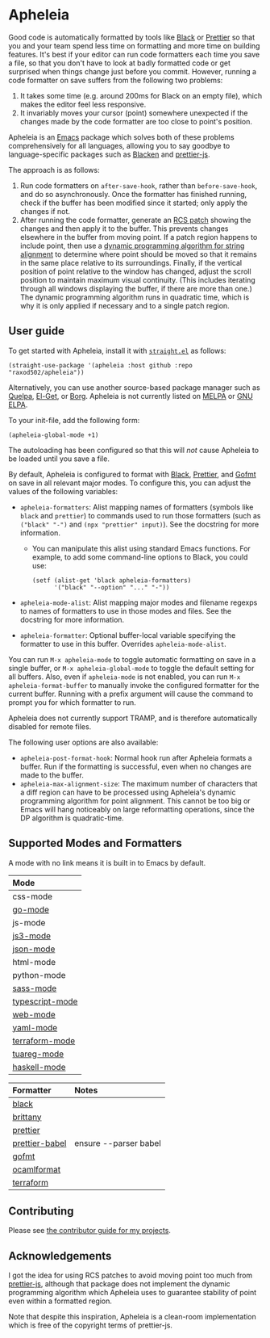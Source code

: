 # Apheleia

Good code is automatically formatted by tools like
[Black](https://github.com/python/black) or
[Prettier](https://prettier.io/) so that you and your team spend less
time on formatting and more time on building features. It's best if
your editor can run code formatters each time you save a file, so that
you don't have to look at badly formatted code or get surprised when
things change just before you commit. However, running a code
formatter on save suffers from the following two problems:

1. It takes some time (e.g. around 200ms for Black on an empty file),
   which makes the editor feel less responsive.
2. It invariably moves your cursor (point) somewhere unexpected if the
   changes made by the code formatter are too close to point's
   position.

Apheleia is an [Emacs](https://www.gnu.org/software/emacs/) package
which solves both of these problems comprehensively for all languages,
allowing you to say goodbye to language-specific packages such as
[Blacken](https://github.com/proofit404/blacken) and
[prettier-js](https://github.com/prettier/prettier-emacs).

The approach is as follows:

1. Run code formatters on `after-save-hook`, rather than
   `before-save-hook`, and do so asynchronously. Once the formatter
   has finished running, check if the buffer has been modified since
   it started; only apply the changes if not.
2. After running the code formatter, generate an [RCS
   patch](https://tools.ietf.org/doc/tcllib/html/rcs.html#section4)
   showing the changes and then apply it to the buffer. This prevents
   changes elsewhere in the buffer from moving point. If a patch
   region happens to include point, then use a [dynamic programming
   algorithm for string
   alignment](https://en.wikipedia.org/wiki/Needleman%E2%80%93Wunsch_algorithm)
   to determine where point should be moved so that it remains in the
   same place relative to its surroundings. Finally, if the vertical
   position of point relative to the window has changed, adjust the
   scroll position to maintain maximum visual continuity. (This
   includes iterating through all windows displaying the buffer, if
   there are more than one.) The dynamic programming algorithm runs in
   quadratic time, which is why it is only applied if necessary and to
   a single patch region.

## User guide

To get started with Apheleia, install it with
[`straight.el`](https://github.com/raxod502/straight.el) as follows:

    (straight-use-package '(apheleia :host github :repo "raxod502/apheleia"))

Alternatively, you can use another source-based package manager such
as [Quelpa](https://framagit.org/steckerhalter/quelpa),
[El-Get](https://github.com/dimitri/el-get), or
[Borg](https://github.com/emacscollective/borg). Apheleia is not
currently listed on [MELPA](https://melpa.org/) or [GNU
ELPA](https://elpa.gnu.org/).

To your init-file, add the following form:

    (apheleia-global-mode +1)

The autoloading has been configured so that this will _not_ cause
Apheleia to be loaded until you save a file.

By default, Apheleia is configured to format with
[Black](https://github.com/python/black),
[Prettier](https://prettier.io/), and
[Gofmt](https://golang.org/cmd/gofmt/) on save in all relevant major
modes. To configure this, you can adjust the values of the following
variables:

- `apheleia-formatters`: Alist mapping names of formatters (symbols
  like `black` and `prettier`) to commands used to run those
  formatters (such as `("black" "-")` and `(npx "prettier" input)`).
  See the docstring for more information.

  - You can manipulate this alist using standard Emacs functions.
    For example, to add some command-line options to Black, you
    could use:

    ```elisp
    (setf (alist-get 'black apheleia-formatters)
          '("black" "--option" "..." "-"))
    ```

- `apheleia-mode-alist`: Alist mapping major modes and filename
  regexps to names of formatters to use in those modes and files. See
  the docstring for more information.
- `apheleia-formatter`: Optional buffer-local variable specifying the
  formatter to use in this buffer. Overrides `apheleia-mode-alist`.

You can run `M-x apheleia-mode` to toggle automatic formatting on save
in a single buffer, or `M-x apheleia-global-mode` to toggle the
default setting for all buffers. Also, even if `apheleia-mode` is not
enabled, you can run `M-x apheleia-format-buffer` to manually invoke
the configured formatter for the current buffer. Running with a prefix
argument will cause the command to prompt you for which formatter to
run.

Apheleia does not currently support TRAMP, and is therefore
automatically disabled for remote files.

The following user options are also available:

- `apheleia-post-format-hook`: Normal hook run after Apheleia formats
  a buffer. Run if the formatting is successful, even when no changes
  are made to the buffer.
- `apheleia-max-alignment-size`: The maximum number of characters that
  a diff region can have to be processed using Apheleia's dynamic
  programming algorithm for point alignment. This cannot be too big or
  Emacs will hang noticeably on large reformatting operations, since
  the DP algorithm is quadratic-time.

## Supported Modes and Formatters

A mode with no link means it is built in to Emacs by default.

<!---
longlines-start
<!---->

| Mode                                                                 |
| :------------------------------------------------------------------- |
| css-mode                                                             |
| [go-mode](https://github.com/dominikh/go-mode.el)                    |
| js-mode                                                              |
| [js3-mode](https://github.com/tamzinblake/js3-mode)                  |
| [json-mode](https://github.com/joshwnj/json-mode)                    |
| html-mode                                                            |
| python-mode                                                          |
| [sass-mode](https://github.com/nex3/sass-mode)                       |
| [typescript-mode](https://github.com/emacs-typescript/typescript.el) |
| [web-mode](https://github.com/fxbois/web-mode)                       |
| [yaml-mode](https://github.com/yoshiki/yaml-mode)                    |
| [terraform-mode](https://github.com/emacsorphanage/terraform-mode)   |
| [tuareg-mode](https://github.com/ocaml/tuareg)                       |
| [haskell-mode](https://github.com/haskell/haskell-mode)              |

<!---
longlines-end
-->

<!---
longlines-start
-->

| Formatter                                                    | Notes                 |
| :----------------------------------------------------------- | :-------------------- |
| [black](https://github.com/psf/black)                        |                       |
| [brittany](https://github.com/lspitzner/brittany)            |                       |
| [prettier](https://prettier.io/)                             |                       |
| [prettier-babel](https://prettier.io/)                       | ensure --parser babel |
| [gofmt](https://golang.org/cmd/gofmt/)                       |                       |
| [ocamlformat](https://github.com/ocaml-ppx/ocamlformat)      |                       |
| [terraform](https://www.terraform.io/docs/commands/fmt.html) |                       |

<!---
longlines-end
-->

## Contributing

Please see [the contributor guide for my
projects](https://github.com/raxod502/contributor-guide).

## Acknowledgements

I got the idea for using RCS patches to avoid moving point too much
from [prettier-js](https://github.com/prettier/prettier-emacs),
although that package does not implement the dynamic programming
algorithm which Apheleia uses to guarantee stability of point even
within a formatted region.

Note that despite this inspiration, Apheleia is a clean-room
implementation which is free of the copyright terms of prettier-js.

